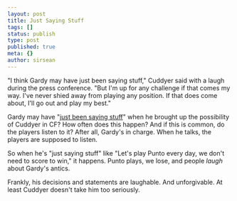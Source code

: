 ```yaml
---
layout: post
title: Just Saying Stuff
tags: []
status: publish
type: post
published: true
meta: {}
author: sirsean
---
```

"I think Gardy may have just been saying stuff," Cuddyer said with a laugh during the press conference. "But I'm up for any challenge if that comes my way. I've never shied away from playing any position. If that does come about, I'll go out and play my best."

Gardy may have "<a href="http://minnesota.twins.mlb.com/news/article.jsp?ymd=20080126&amp;content_id=2356066&amp;vkey=news_min&amp;fext=.jsp&amp;c_id=min">just been saying stuff</a>" when he brought up the possibility of Cuddyer in CF? How often does this happen? And if this is common, do the players listen to it? After all, Gardy's in charge. When he talks, the players are supposed to listen.

So when he's "just saying stuff" like "Let's play Punto every day, we don't need to score to win," it happens. Punto plays, we lose, and people <em>laugh</em> about Gardy's antics.

Frankly, his decisions and statements are laughable. And unforgivable. At least Cuddyer doesn't take him too seriously.

